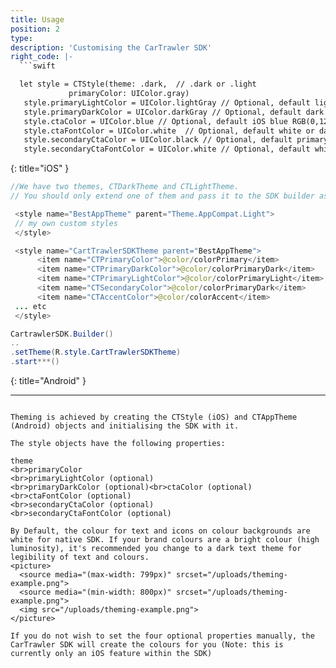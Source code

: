 ```yaml
---
title: Usage
position: 2
type: 
description: 'Customising the CarTrawler SDK'
right_code: |-
  ```swift

  let style = CTStyle(theme: .dark,  // .dark or .light
             primaryColor: UIColor.gray)
   style.primaryLightColor = UIColor.lightGray // Optional, default light generated based on primary color
   style.primaryDarkColor = UIColor.darkGray // Optional, default dark generated based on primary color
   style.ctaColor = UIColor.blue // Optional, default iOS blue RGB(0,122,255)
   style.ctaFontColor = UIColor.white  // Optional, default white or dark based on theme
   style.secondaryCtaColor = UIColor.black // Optional, default primary color
   style.secondaryCtaFontColor = UIColor.white // Optional, default white or dark based on theme

  ```  
  {: title="iOS" }
  
  ~~~java
  //We have two themes, CTDarkTheme and CTLightTheme. 
  // You should only extend one of them and pass it to the SDK builder as shown below.

   <style name="BestAppTheme" parent="Theme.AppCompat.Light">
   // my own custom styles
   </style>

   <style name="CartTrawlerSDKTheme parent="BestAppTheme">
        <item name="CTPrimaryColor">@color/colorPrimary</item>
        <item name="CTPrimaryDarkColor">@color/colorPrimaryDark</item>
        <item name="CTPrimaryLightColor">@color/colorPrimaryLight</item>
        <item name="CTSecondaryColor">@color/colorPrimaryDark</item>
        <item name="CTAccentColor">@color/colorAccent</item>
   ... etc
   </style>

  CartrawlerSDK.Builder()
  ..
  .setTheme(R.style.CartTrawlerSDKTheme)
  .start***()
  ~~~
  {: title="Android" }
   
---  
```

Theming is achieved by creating the CTStyle (iOS) and CTAppTheme (Android) objects and initialising the SDK with it.

The style objects have the following properties:

theme
<br>primaryColor
<br>primaryLightColor (optional)
<br>primaryDarkColor (optional)<br>ctaColor (optional)
<br>ctaFontColor (optional)
<br>secondaryCtaColor (optional)
<br>secondaryCtaFontColor (optional)

By Default, the colour for text and icons on colour backgrounds are white for native SDK. If your brand colours are a bright colour (high luminosity), it's recommended you change to a dark text theme for legibility of text and colours.
<picture>
  <source media="(max-width: 799px)" srcset="/uploads/theming-example.png">
  <source media="(min-width: 800px)" srcset="/uploads/theming-example.png">
  <img src="/uploads/theming-example.png">
</picture>

If you do not wish to set the four optional properties manually, the CarTrawler SDK will create the colours for you (Note: this is currently only an iOS feature within the SDK)
